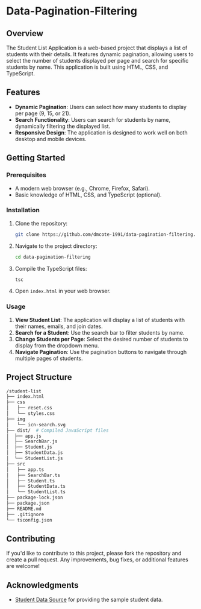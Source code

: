 # Data-Pagination-Filtering

## Overview

The Student List Application is a web-based project that displays a list of students with their details. It features dynamic pagination, allowing users to select the number of students displayed per page and search for specific students by name. This application is built using HTML, CSS, and TypeScript.

## Features

- **Dynamic Pagination**: Users can select how many students to display per page (9, 15, or 21).
- **Search Functionality**: Users can search for students by name, dynamically filtering the displayed list.
- **Responsive Design**: The application is designed to work well on both desktop and mobile devices.

## Getting Started

### Prerequisites

- A modern web browser (e.g., Chrome, Firefox, Safari).
- Basic knowledge of HTML, CSS, and TypeScript (optional).

### Installation

1. Clone the repository:
   ```bash
   git clone https://github.com/dmcote-1991/data-pagination-filtering.git

2. Navigate to the project directory:
   ```bash
   cd data-pagination-filtering

3. Compile the TypeScript files:
   ``` bash
   tsc

4. Open `index.html` in your web browser.

### Usage

1. **View Student List**: The application will display a list of students with their names, emails, and join dates.
2. **Search for a Student**: Use the search bar to filter students by name.
3. **Change Students per Page**: Select the desired number of students to display from the dropdown menu.
4. **Navigate Pagination**: Use the pagination buttons to navigate through multiple pages of students.

## Project Structure

```bash
/student-list
├── index.html 
├── css
│   ├── reset.css 
│   └── styles.css 
├── img
│   └── icn-search.svg
├── dist/  # Compiled JavaScript files 
│  ├── app.js 
│  ├── SearchBar.js 
│  ├── Student.js 
│  ├── StudentData.js 
│  └── StudentList.js 
├── src
│   ├── app.ts
│   ├── SearchBar.ts
│   ├── Student.ts
│   ├── StudentData.ts
│   └── StudentList.ts 
├── package-lock.json
├── package.json
├── README.md 
├── .gitignore
└── tsconfig.json
```

## Contributing

If you'd like to contribute to this project, please fork the repository and create a pull request. Any improvements, bug fixes, or additional features are welcome!

## Acknowledgments

- [Student Data Source](https://randomuser.me/) for providing the sample student data.
